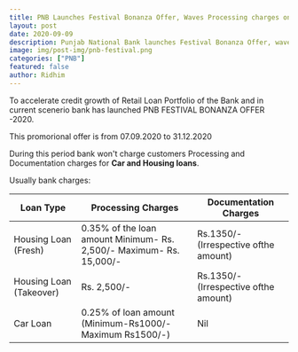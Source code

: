 ```yaml
---
title: PNB Launches Festival Bonanza Offer, Waves Processing charges on Housing and car Loan
layout: post
date: 2020-09-09
description: Punjab National Bank launches Festival Bonanza Offer, waves Processing and Documentation charges.
image: img/post-img/pnb-festival.png
categories: ["PNB"]
featured: false
author: Ridhim
---
```




To accelerate credit growth of Retail Loan Portfolio of the Bank and in current scenerio bank has launched PNB FESTIVAL BONANZA OFFER -2020.

This promorional offer is from 07.09.2020 to 31.12.2020

During this period bank won't charge customers Processing and Documentation charges for **Car and Housing loans**.

Usually bank charges:

| Loan Type | Processing Charges | Documentation Charges |
| ------------------- | ------------------------------------------------------------------ | ---------------------------------- |
| Housing Loan (Fresh) | 0.35% of the loan amount Minimum- Rs. 2,500/- Maximum- Rs. 15,000/- | Rs.1350/-(Irrespective ofthe amount) |
| Housing Loan (Takeover) |  Rs. 2,500/- | Rs.1350/-(Irrespective ofthe amount) |
| Car Loan | 0.25% of loan amount (Minimum-Rs1000/- Maximum Rs1500/-) | Nil |


